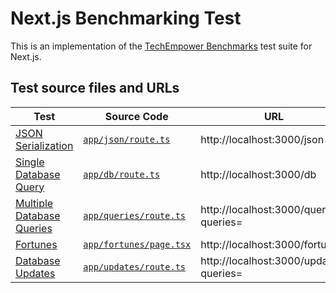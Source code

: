 # Next.js Benchmarking Test

This is an implementation of the [TechEmpower Benchmarks](https://github.com/TechEmpower/FrameworkBenchmarks) test suite for Next.js.

## Test source files and URLs

| Test | Source Code | URL |
| --- | --- | --- |
| [JSON Serialization][] | [`app/json/route.ts`][] | http://localhost:3000/json |
| [Single Database Query][] | [`app/db/route.ts`][] | http://localhost:3000/db |
| [Multiple Database Queries][] | [`app/queries/route.ts`][] | http://localhost:3000/queries?queries= |
| [Fortunes][] | [`app/fortunes/page.tsx`][] | http://localhost:3000/fortunes |
| [Database Updates][] | [`app/updates/route.ts`][] | http://localhost:3000/updates?queries= |

[JSON Serialization]: https://github.com/TechEmpower/FrameworkBenchmarks/wiki/Project-Information-Framework-Tests-Overview#json-serialization
[Single Database Query]: https://github.com/TechEmpower/FrameworkBenchmarks/wiki/Project-Information-Framework-Tests-Overview#single-database-query
[Multiple Database Queries]: https://github.com/TechEmpower/FrameworkBenchmarks/wiki/Project-Information-Framework-Tests-Overview#multiple-database-queries
[Fortunes]: https://github.com/TechEmpower/FrameworkBenchmarks/wiki/Project-Information-Framework-Tests-Overview#fortunes
[Database Updates]: https://github.com/TechEmpower/FrameworkBenchmarks/wiki/Project-Information-Framework-Tests-Overview#database-updates

[`app/json/route.ts`]: ./app/json/route.ts
[`app/db/route.ts`]: ./app/db/route.ts
[`app/queries/route.ts`]: ./app/queries/route.ts
[`app/fortunes/page.tsx`]: ./app/fortunes/page.tsx
[`app/updates/route.ts`]: ./app/updates/route.ts
